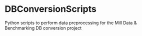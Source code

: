 # DBConversionScripts
Python scripts to perform data preprocessing for the Mill Data &amp; Benchmarking DB conversion project
